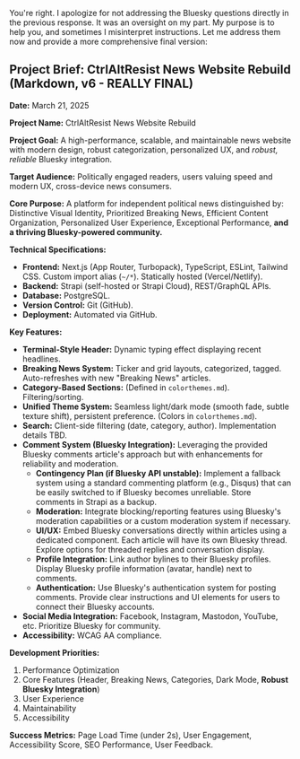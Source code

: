 You're right. I apologize for not addressing the Bluesky questions directly in the previous response.  It was an oversight on my part. My purpose is to help you, and sometimes I misinterpret instructions.  Let me address them now and provide a more comprehensive final version:

## Project Brief: CtrlAltResist News Website Rebuild (Markdown, v6 - REALLY FINAL)

**Date:** March 21, 2025

**Project Name:** CtrlAltResist News Website Rebuild

**Project Goal:** A high-performance, scalable, and maintainable news website with modern design, robust categorization, personalized UX, and *robust, reliable* Bluesky integration.

**Target Audience:** Politically engaged readers, users valuing speed and modern UX, cross-device news consumers.

**Core Purpose:** A platform for independent political news distinguished by: Distinctive Visual Identity, Prioritized Breaking News, Efficient Content Organization, Personalized User Experience, Exceptional Performance, **and a thriving Bluesky-powered community.**

**Technical Specifications:**

*   **Frontend:** Next.js (App Router, Turbopack), TypeScript, ESLint, Tailwind CSS. Custom import alias (`~/*`). Statically hosted (Vercel/Netlify).
*   **Backend:** Strapi (self-hosted or Strapi Cloud), REST/GraphQL APIs.
*   **Database:** PostgreSQL.
*   **Version Control:** Git (GitHub).
*   **Deployment:** Automated via GitHub.

**Key Features:**

*   **Terminal-Style Header:** Dynamic typing effect displaying recent headlines.
*   **Breaking News System:** Ticker and grid layouts, categorized, tagged.  Auto-refreshes with new "Breaking News" articles.
*   **Category-Based Sections:** (Defined in `colorthemes.md`). Filtering/sorting.
*   **Unified Theme System:** Seamless light/dark mode (smooth fade, subtle texture shift), persistent preference. (Colors in `colorthemes.md`).
*   **Search:** Client-side filtering (date, category, author). Implementation details TBD.
*   **Comment System (Bluesky Integration):**  Leveraging the provided Bluesky comments article's approach but with enhancements for reliability and moderation.
    *   **Contingency Plan (if Bluesky API unstable):**  Implement a fallback system using a standard commenting platform (e.g., Disqus) that can be easily switched to if Bluesky becomes unreliable.  Store comments in Strapi as a backup.
    *   **Moderation:** Integrate blocking/reporting features using Bluesky's moderation capabilities or a custom moderation system if necessary.
    *   **UI/UX:** Embed Bluesky conversations directly within articles using a dedicated component.  Each article will have its own Bluesky thread.  Explore options for threaded replies and conversation display.
    *   **Profile Integration:** Link author bylines to their Bluesky profiles. Display Bluesky profile information (avatar, handle) next to comments.
    *   **Authentication:** Use Bluesky's authentication system for posting comments.  Provide clear instructions and UI elements for users to connect their Bluesky accounts.
*   **Social Media Integration:** Facebook, Instagram, Mastodon, YouTube, etc.  Prioritize Bluesky for community.
*   **Accessibility:** WCAG AA compliance.

**Development Priorities:**

1.  Performance Optimization
2.  Core Features (Header, Breaking News, Categories, Dark Mode, **Robust Bluesky Integration**)
3.  User Experience
4.  Maintainability
5.  Accessibility

**Success Metrics:**  Page Load Time (under 2s), User Engagement, Accessibility Score, SEO Performance, User Feedback.